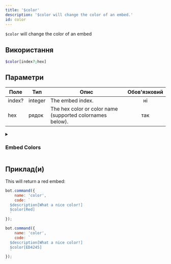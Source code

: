 ```yaml
---
title: '$color'
description: '$color will change the color of an embed.'
id: color
---
```


`$color` will change the color of an embed

## Використання

```php
$color[index?;hex]
```

## Параметри

| Поле   | Тип     | Опис                                                      | Обов'язковий |
| ------ | ------- | --------------------------------------------------------- |:------------:|
| index? | integer | The embed index.                                          |      ні      |
| hex    | рядок   | The hex color or color name (supported colornames below). |     так      |

<details>
  <summary><h3> Embed Colors </h3></summary>

![c](https://placehold.co/15x15/000000/000000.png) Default <br /> ![c](https://placehold.co/15x15/FFFFFF/FFFFFF.png) White <br /> ![c](https://placehold.co/15x15/1ABC9C/1ABC9C.png) Aqua <br /> ![c](https://placehold.co/15x15/57F287/57F287.png) Green <br /> ![c](https://placehold.co/15x15/3498DB/3498DB.png) Blue <br /> ![c](https://placehold.co/15x15/FFFF00/FFFF00.png) Yellow <br /> ![c](https://placehold.co/15x15/9B59B6/9B59B6.png) Purple <br /> ![c](https://placehold.co/15x15/E91E63/E91E63.png) LuminousVividPink <br /> ![c](https://placehold.co/15x15/EB459E/EB459E.png) Fuchsia <br /> ![c](https://placehold.co/15x15/F1C40F/F1C40F.png) Gold <br /> ![c](https://placehold.co/15x15/E67E22/E67E22.png) Orange <br /> ![c](https://placehold.co/15x15/ED4245/ED4245.png) Red <br /> ![c](https://placehold.co/15x15/95A5A6/95A5A6.png) Grey <br /> ![c](https://placehold.co/15x15/34495E/34495E.png) Navy <br /> ![c](https://placehold.co/15x15/11806A/11806A.png) DarkAqua <br /> ![c](https://placehold.co/15x15/1F8B4C/1F8B4C.png) DarkGreen <br /> ![c](https://placehold.co/15x15/206694/206694.png) DarkBlue <br /> ![c](https://placehold.co/15x15/71368A/71368A.png) DarkPurple <br /> ![c](https://placehold.co/15x15/AD1457/AD1457.png) DarkVividPink <br /> ![c](https://placehold.co/15x15/C27C0E/C27C0E.png) DarkGold <br /> ![c](https://placehold.co/15x15/A84300/A84300.png) DarkOrange <br /> ![c](https://placehold.co/15x15/992D22/992D22.png) DarkRed <br /> ![c](https://placehold.co/15x15/979C9F/979C9F.png) DarkGrey <br /> ![c](https://placehold.co/15x15/7F8C8D/7F8C8D.png) DarkerGrey <br /> ![c](https://placehold.co/15x15/BCC0C0/BCC0C0.png) LightGrey <br /> ![c](https://placehold.co/15x15/2C3E50/2C3E50.png) DarkNavy <br /> ![c](https://placehold.co/15x15/5865F2/5865F2.png) Blurple <br /> ![c](https://placehold.co/15x15/99AAB5/99AAB5.png) Greyple <br /> ![c](https://placehold.co/15x15/2C2F33/2C2F33.png) DarkButNotBlack <br /> ![c](https://placehold.co/15x15/23272A/23272A.png) NotQuiteBlack <br /> ![c](https://placehold.co/15x15/000000/000000.png) Random

</details>

## Приклад(и)

This will return a red embed:

```javascript
bot.command({
    name: 'color',
    code: `
  $description[What a nice color!]
  $color[Red]
  `
});
```

```javascript
bot.command({
    name: 'color',
    code: `
  $description[What a nice color!]
  $color[ED4245]
  `
});
```
